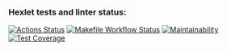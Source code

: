 ### Hexlet tests and linter status:
[![Actions Status](https://github.com/zoyart/java-project-78/actions/workflows/hexlet-check.yml/badge.svg)](https://github.com/zoyart/java-project-78/actions) [![Makefile Workflow Status](https://github.com/zoyart/java-project-78/actions/workflows/makefile.yml/badge.svg)](https://github.com/zoyart/java-project-78/actions/workflows/makefile.yml) [![Maintainability](https://api.codeclimate.com/v1/badges/b4f1803ce8698df6a1a2/maintainability)](https://codeclimate.com/github/zoyart/java-project-78/maintainability) [![Test Coverage](https://api.codeclimate.com/v1/badges/b4f1803ce8698df6a1a2/test_coverage)](https://codeclimate.com/github/zoyart/java-project-78/test_coverage)

